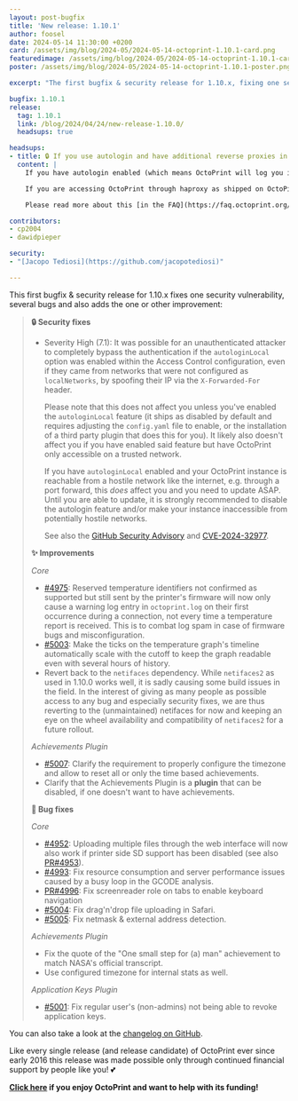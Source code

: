 ```yaml
---
layout: post-bugfix
title: 'New release: 1.10.1'
author: foosel
date: 2024-05-14 11:30:00 +0200
card: /assets/img/blog/2024-05/2024-05-14-octoprint-1.10.1-card.png
featuredimage: /assets/img/blog/2024-05/2024-05-14-octoprint-1.10.1-card.png
poster: /assets/img/blog/2024-05/2024-05-14-octoprint-1.10.1-poster.png

excerpt: "The first bugfix & security release for 1.10.x, fixing one security vulnerability, several bugs and also adding the one or other improvement."

bugfix: 1.10.1
release:
  tag: 1.10.1
  link: /blog/2024/04/24/new-release-1.10.0/
  headsups: true

headsups:
- title: 🔒 If you use autologin and have additional reverse proxies in front of OctoPrint, make sure they are configured correctly
  content: |
    If you have autologin enabled (which means OctoPrint will log you in automatically if you are accessing it from a local address), it is of utmost importance to properly configure any reverse proxies in front of OctoPrint so that the client IP can be determined correctly.

    If you are accessing OctoPrint through haproxy as shipped on OctoPi, or behind a reverse proxy configured following one of the [reverse proxy example configurations](https://faq.octoprint.org/reverse-proxy), there should be no issue. However, **if you yourself have added any additional reverse proxies** in front of OctoPrint, make sure those are configured correctly.

    Please read more about this [in the FAQ](https://faq.octoprint.org/reverse-proxy).

contributors:
- cp2004
- dawidpieper

security:
- "[Jacopo Tediosi](https://github.com/jacopotediosi)"

---
```


This first bugfix & security release for 1.10.x fixes one security vulnerability, several bugs and also adds the one or other improvement:

> **🔒 Security fixes**
> 
> - Severity High (7.1): It was possible for an unauthenticated attacker to completely bypass the authentication if the `autologinLocal` option was enabled within the Access Control configuration, even if they came from networks that were not configured as `localNetworks`, by spoofing their IP via the `X-Forwarded-For` header.
> 
>   Please note that this does not affect you unless you've enabled the `autologinLocal` feature (it ships as disabled by default and requires adjusting the `config.yaml` file to enable, or the installation of a third party plugin that does this for you). It likely also doesn't affect you if you have enabled said feature but have OctoPrint only accessible on a trusted network. 
>
>   If you have `autologinLocal` enabled and your OctoPrint instance is reachable from a hostile network like the internet, e.g. through a port forward, this *does* affect you and you need to update ASAP. Until you are able to update, it is strongly recommended to disable the autologin feature and/or make your instance inaccessible from potentially hostile networks.
>
>   See also the [GitHub Security Advisory](https://github.com/OctoPrint/OctoPrint/security/advisories/GHSA-fwfg-vprh-97ph) and [CVE-2024-32977](https://nvd.nist.gov/vuln/detail/CVE-2024-32977).
> 
> **✨ Improvements**
>
> *Core*
>
> - [#4975](https://github.com/OctoPrint/OctoPrint/issues/4975): Reserved temperature identifiers not confirmed as supported but still sent by the printer's firmware will now only cause a warning log entry in `octoprint.log` on their first occurrence during a connection, not every time a temperature report is received. This is to combat log spam in case of firmware bugs and misconfiguration.
> - [#5003](https://github.com/OctoPrint/OctoPrint/issues/5003): Make the ticks on the temperature graph's timeline automatically scale with the cutoff to keep the graph readable even with several hours of history.
> - Revert back to the `netifaces` dependency. While `netifaces2` as used in 1.10.0 works well, it is sadly causing some build issues in the field. In the interest of giving as many people as possible access to any bug and especially security fixes, we are thus reverting to the (unmaintained) netifaces for now and keeping an eye on the wheel availability and compatibility of `netifaces2` for a future rollout.
>
> *Achievements Plugin*
>
> - [#5007](https://github.com/OctoPrint/OctoPrint/issues/5007): Clarify the requirement to properly configure the timezone and allow to reset all or only the time based achievements.
> - Clarify that the Achievements Plugin is a **plugin** that can be disabled, if one doesn't want to have achievements.
> 
> **🐛 Bug fixes**
> 
> *Core*
>
> - [#4952](https://github.com/OctoPrint/OctoPrint/issues/4952): Uploading multiple files through the web interface will now also work if printer side SD support has been disabled (see also [PR#4953](https://github.com/OctoPrint/OctoPrint/issues/4953)).
> - [#4993](https://github.com/OctoPrint/OctoPrint/issues/4993): Fix resource consumption and server performance issues caused by a busy loop in the GCODE analysis.
> - [PR#4996](https://github.com/OctoPrint/OctoPrint/issues/4996): Fix screenreader role on tabs to enable keyboard navigation
> - [#5004](https://github.com/OctoPrint/OctoPrint/issues/5004): Fix drag'n'drop file uploading in Safari.
> - [#5005](https://github.com/OctoPrint/OctoPrint/issues/5005): Fix netmask & external address detection.
>
> *Achievements Plugin*
>
> - Fix the quote of the "One small step for (a) man" achievement to match NASA's official transcript.
> - Use configured timezone for internal stats as well.
>
> *Application Keys Plugin*
>
> - [#5001](https://github.com/OctoPrint/OctoPrint/issues/5001): Fix regular user's (non-admins) not being able to revoke application keys.

You can also take a look at the [changelog on GitHub](https://github.com/OctoPrint/OctoPrint/releases/tag/1.10.1).

Like every single release (and release candidate) of OctoPrint ever since early 2016 this release was made possible only
through continued financial support by people like you! 💕 

**[Click here](/support-octoprint/) if you enjoy OctoPrint and want to help with its funding!**
